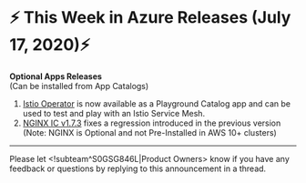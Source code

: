 # :zap: This Week in Azure Releases (July 17, 2020):zap:

**Optional Apps Releases**  
(Can be installed from App Catalogs)

1. [Istio Operator](https://github.com/giantswarm/istio-operator) is now available as a Playground Catalog app and can be used to test and play with an Istio Service Mesh.
2. [NGINX IC v1.7.3](https://github.com/giantswarm/nginx-ingress-controller-app/blob/master/CHANGELOG.md#173---2020-07-16) fixes a regression introduced in the previous version (Note: NGINX is Optional and not Pre-Installed in AWS 10+ clusters)

---
Please let <!subteam^S0GSG846L|Product Owners> know if you have any feedback or questions by replying to this announcement in a thread.
